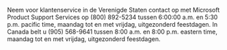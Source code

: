 Neem voor klantenservice in de Verenigde Staten contact op met Microsoft Product Support Services op (800) 892-5234 tussen 6:00:00 a.m. en 5:30 p.m. pacific time, maandag tot en met vrijdag, uitgezonderd feestdagen. In Canada belt u (905) 568-9641 tussen 8:00 a.m. en 8:00 p.m. eastern time, maandag tot en met vrijdag, uitgezonderd feestdagen.

<!--HONumber=May16_HO1-->


